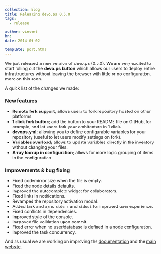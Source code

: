 ```yaml
---
collection: blog
title: Releasing devo.ps 0.5.0
tags:
  - release

author: vincent
hn:
date: 2014-09-02

template: post.html
---
```


We just released a new version of devo.ps (0.5.0). We are very excited to start rolling out the **devo.ps button** which allows our users to deploy entire infrastructures without leaving the browser with little or no configuration. more on this soon.

A quick list of the changes we made:

### New features

- **Remote fork support**; allows users to fork repository hosted on other platforms
- **1 click fork button**; add the button to your README file on GitHub, for example, and let users fork your architecture in 1 click.
- **devops.yml**; allowing you to define configurable variables for your repository (useful to let users modify settings on fork).
- **Variables overload**; allows to update variables directly in the inventory without changing your files.
- **Array lookup in configuration**; allows for more logic grouping of items in the configuration.

### Improvements & bug fixing

- Fixed codemirror size when the file is empty.
- Fixed the node details defaults.
- Improved the autocomplete widget for collaborators.
- Fixed links in notifications.
- Revamped the repository activation modal.
- Added task and sync `stderr` and `stdout` for improved user experience.
- Fixed conflicts in dependencies.
- Improved style of the console.
- Imrpoved file validation upon commit.
- Fixed error when no user/database is defined in a node configuration.
- Improved the task concurrency.

And as usual we are working on improving the [documentation](http://docs.devo.ps) and the [main website](http://devo.ps).
